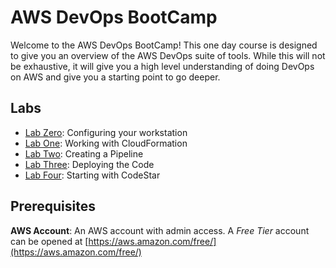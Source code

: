 # AWS DevOps BootCamp
Welcome to the AWS DevOps BootCamp! This one day course is designed to give you an overview of the AWS DevOps suite of tools. While this will not be exhaustive, it will give you a high level understanding of doing DevOps on AWS and give you a starting point to go deeper.

## Labs
- [Lab Zero](labs/lab0/): Configuring your workstation
- [Lab One](labs/lab1/): Working with CloudFormation
- [Lab Two](labs/lab2/): Creating a Pipeline
- [Lab Three](labs/lab3/): Deploying the Code
- [Lab Four](labs/lab4/): Starting with CodeStar

## Prerequisites
**AWS Account**: An AWS account with admin access. A *Free Tier* account can be opened at [https://aws.amazon.com/free/](https://aws.amazon.com/free/)